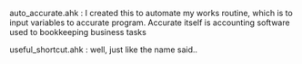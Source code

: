 auto_accurate.ahk : I created this to automate my works routine, which is to input variables to accurate program. Accurate itself is accounting software used to bookkeeping business tasks

useful_shortcut.ahk : well, just like the name said..